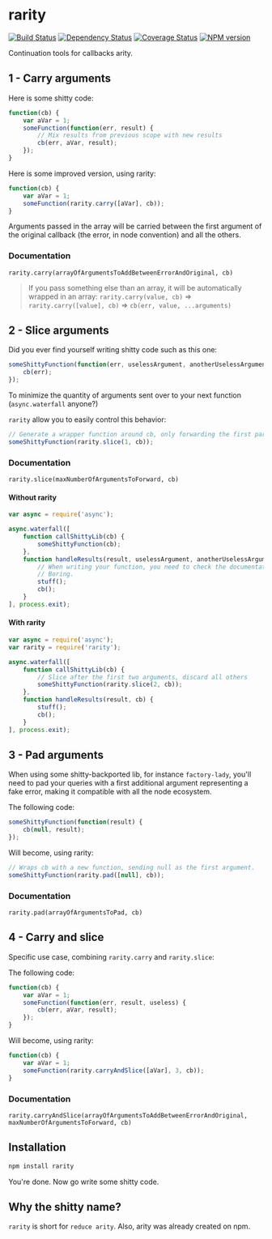 rarity
======
[![Build Status](https://travis-ci.org/Neamar/rarity.png?branch=master)](https://travis-ci.org/Neamar/rarity)
[![Dependency Status](https://gemnasium.com/Neamar/rarity.png)](https://gemnasium.com/Neamar/rarity)
[![Coverage Status](https://coveralls.io/repos/Neamar/rarity/badge.png?branch=master)](https://coveralls.io/r/Neamar/rarity?branch=master)
[![NPM version](https://badge.fury.io/js/rarity.png)](http://badge.fury.io/js/rarity)

Continuation tools for callbacks arity.

## 1 - Carry arguments
Here is some shitty code:

```js
function(cb) {
    var aVar = 1;
    someFunction(function(err, result) {
        // Mix results from previous scope with new results
        cb(err, aVar, result);
    });
}
```

Here is some improved version, using rarity:

```js
function(cb) {
    var aVar = 1;
    someFunction(rarity.carry([aVar], cb));
}
```

Arguments passed in the array will be carried between the first argument of the original callback (the error, in node convention) and all the others.

### Documentation
`rarity.carry(arrayOfArgumentsToAddBetweenErrorAndOriginal, cb)`

> If you pass something else than an array, it will be automatically wrapped in an array: `rarity.carry(value, cb)` => `rarity.carry([value], cb)` => `cb(err, value, ...arguments)`

## 2 - Slice arguments
Did you ever find yourself writing shitty code such as this one:

```js
someShittyFunction(function(err, uselessArgument, anotherUselessArgument) {
    cb(err);
});
```

To minimize the quantity of arguments sent over to your next function (`async.waterfall` anyone?)

`rarity` allow you to easily control this behavior:

```js
// Generate a wrapper function around cb, only forwarding the first parameter.
someShittyFunction(rarity.slice(1, cb));
```

### Documentation
`rarity.slice(maxNumberOfArgumentsToForward, cb)`

#### Without rarity
```js
var async = require('async');

async.waterfall([
    function callShittyLib(cb) {
        someShittyFunction(cb);
    },
    function handleResults(result, uselessArgument, anotherUselessArgument, cb) {
        // When writing your function, you need to check the documentation regarding the number of arguments you'll receive.
        // Boring.
        stuff();
        cb();
    }
], process.exit);
```

#### With rarity
```js
var async = require('async');
var rarity = require('rarity');

async.waterfall([
    function callShittyLib(cb) {
        // Slice after the first two arguments, discard all others
        someShittyFunction(rarity.slice(2, cb));
    },
    function handleResults(result, cb) {
        stuff();
        cb();
    }
], process.exit);
```

## 3 - Pad arguments
When using some shitty-backported lib, for instance `factory-lady`, you'll need to pad your queries with a first additional argument representing a fake error, making it compatible with all the node ecosystem.

The following code:
```js
someShittyFunction(function(result) {
    cb(null, result);
});
```

Will become, using rarity:
```js
// Wraps cb with a new function, sending null as the first argument.
someShittyFunction(rarity.pad([null], cb));
```

### Documentation
`rarity.pad(arrayOfArgumentsToPad, cb)`


## 4 - Carry and slice
Specific use case, combining `rarity.carry` and `rarity.slice`:

The following code:
```js
function(cb) {
    var aVar = 1;
    someFunction(function(err, result, useless) {
        cb(err, aVar, result);
    });
}
```

Will become, using rarity:
```js
function(cb) {
    var aVar = 1;
    someFunction(rarity.carryAndSlice([aVar], 3, cb));
}
```

### Documentation
`rarity.carryAndSlice(arrayOfArgumentsToAddBetweenErrorAndOriginal, maxNumberOfArgumentsToForward, cb)`


## Installation
```sh
npm install rarity
```

You're done. Now go write some shitty code.

## Why the shitty name?
`rarity` is short for `reduce arity`.
Also, arity was already created on npm.
